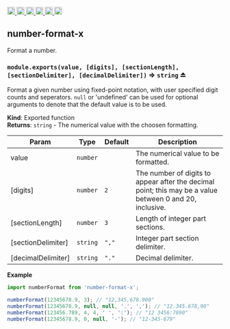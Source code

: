 <a
  href="https://travis-ci.org/Xotic750/number-format-x"
  title="Travis status">
<img
  src="https://travis-ci.org/Xotic750/number-format-x.svg?branch=master"
  alt="Travis status" height="18">
</a>
<a
  href="https://david-dm.org/Xotic750/number-format-x"
  title="Dependency status">
<img src="https://david-dm.org/Xotic750/number-format-x/status.svg"
  alt="Dependency status" height="18"/>
</a>
<a
  href="https://david-dm.org/Xotic750/number-format-x?type=dev"
  title="devDependency status">
<img src="https://david-dm.org/Xotic750/number-format-x/dev-status.svg"
  alt="devDependency status" height="18"/>
</a>
<a
  href="https://badge.fury.io/js/number-format-x"
  title="npm version">
<img src="https://badge.fury.io/js/number-format-x.svg"
  alt="npm version" height="18">
</a>
<a
  href="https://www.jsdelivr.com/package/npm/number-format-x"
  title="jsDelivr hits">
<img src="https://data.jsdelivr.com/v1/package/npm/number-format-x/badge?style=rounded"
  alt="jsDelivr hits" height="18">
</a>
<a
  href="https://bettercodehub.com/results/Xotic750/number-format-x"
  title="bettercodehub score">
<img src="https://bettercodehub.com/edge/badge/Xotic750/number-format-x?branch=master"
  alt="bettercodehub score" height="18">
</a>

<a name="module_number-format-x"></a>

## number-format-x

Format a number.

<a name="exp_module_number-format-x--module.exports"></a>

### `module.exports(value, [digits], [sectionLength], [sectionDelimiter], [decimalDelimiter])` ⇒ <code>string</code> ⏏

Format a given number using fixed-point notation, with user specified digit
counts and seperators. `null` or 'undefined' can be used for optional
arguments to denote that the default value is to be used.

**Kind**: Exported function  
**Returns**: <code>string</code> - The numerical value with the choosen formatting.

| Param              | Type                | Default                    | Description                                                                                              |
| ------------------ | ------------------- | -------------------------- | -------------------------------------------------------------------------------------------------------- |
| value              | <code>number</code> |                            | The numerical value to be formatted.                                                                     |
| [digits]           | <code>number</code> | <code>2</code>             | The number of digits to appear after the decimal point; this may be a value between 0 and 20, inclusive. |
| [sectionLength]    | <code>number</code> | <code>3</code>             | Length of integer part sections.                                                                         |
| [sectionDelimiter] | <code>string</code> | <code>&quot;,&quot;</code> | Integer part section delimiter.                                                                          |
| [decimalDelimiter] | <code>string</code> | <code>&quot;.&quot;</code> | Decimal delimiter.                                                                                       |

**Example**

```js
import numberFormat from 'number-format-x';

numberFormat(12345678.9, 3); // "12,345,678.900"
numberFormat(12345678.9, null, null, '.', ','); // "12.345.678,90"
numberFormat(123456.789, 4, 4, ' ', ':'); // "12 3456:7890"
numberFormat(12345678.9, 0, null, '-'); // "12-345-679"
```
